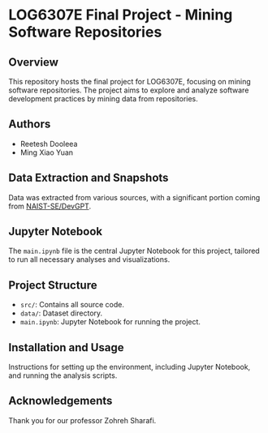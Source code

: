 # LOG6307E Final Project - Mining Software Repositories

## Overview
This repository hosts the final project for LOG6307E, focusing on mining software repositories. The project aims to explore and analyze software development practices by mining data from repositories.

## Authors
- Reetesh Dooleea
- Ming Xiao Yuan

## Data Extraction and Snapshots
Data was extracted from various sources, with a significant portion coming from [NAIST-SE/DevGPT](https://github.com/NAIST-SE/DevGPT).

## Jupyter Notebook
The `main.ipynb` file is the central Jupyter Notebook for this project, tailored to run all necessary analyses and visualizations.

## Project Structure
- `src/`: Contains all source code.
- `data/`: Dataset directory.
- `main.ipynb`: Jupyter Notebook for running the project.

## Installation and Usage
Instructions for setting up the environment, including Jupyter Notebook, and running the analysis scripts.

## Acknowledgements
Thank you for our professor Zohreh Sharafi.

